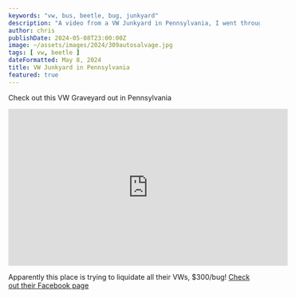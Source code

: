 ```yaml
---
keywords: "vw, bus, beetle, bug, junkyard"
description: "A video from a VW Junkyard in Pennsylvania, I went through this video looking for my old car"
author: chris
publishDate: 2024-05-08T23:00:00Z
image: ~/assets/images/2024/309autosalvage.jpg
tags: [ vw, beetle ]
dateFormatted: May 8, 2024
title: VW Junkyard in Pennsylvania
featured: true
---
```


Check out this VW Graveyard out in Pennsylvania 

<iframe width="560" height="315" src="https://www.youtube.com/embed/uTisc3u8sJ8?si=5GkTFNnEwJean8pv" title="YouTube video player" frameborder="0" allow="accelerometer; autoplay; clipboard-write; encrypted-media; gyroscope; picture-in-picture; web-share" referrerpolicy="strict-origin-when-cross-origin" allowfullscreen></iframe>

Apparently this place is trying to liquidate all their VWs, $300/bug! [Check out their Facebook page](https://www.facebook.com/profile.php?id=61552496365695)
